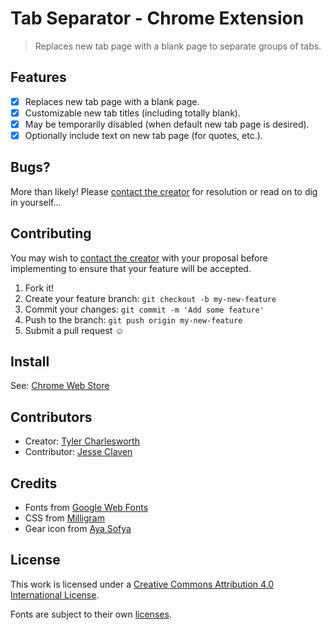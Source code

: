 # Tab Separator - Chrome Extension
> Replaces new tab page with a blank page to separate groups of tabs.

## Features
- [x] Replaces new tab page with a blank page.
- [x] Customizable new tab titles (including totally blank).
- [x] May be temporarily disabled (when default new tab page is desired).
- [x] Optionally include text on new tab page (for quotes, etc.).

## Bugs?
More than likely! Please [contact the creator](https://github.com/TylerCharlesworth) for resolution or read on to dig in yourself... 

## Contributing
You may wish to [contact the creator](https://github.com/TylerCharlesworth) with your proposal before implementing to ensure that your feature will be accepted.

1. Fork it!
2. Create your feature branch: `git checkout -b my-new-feature`
3. Commit your changes: `git commit -m 'Add some feature'`
4. Push to the branch: `git push origin my-new-feature`
5. Submit a pull request ☺

## Install
See: [Chrome Web Store](https://chrome.google.com/webstore/detail/tab-separator/loifmfjjhcdpgpkmphgemeooklpjlihp)

## Contributors
- Creator: [Tyler Charlesworth](https://github.com/TylerCharlesworth)
- Contributor: [Jesse Claven](https://github.com/jesse-c/)

## Credits
* Fonts from [Google Web Fonts](https://www.google.com/fonts)
* CSS from [Milligram](https://github.com/milligram)
* Gear icon from [Aya Sofya](https://thenounproject.com/ayasofya/collection/user-interfaces/?i=716652)

## License
This work is licensed under a [Creative Commons Attribution 4.0 International License](http://creativecommons.org/licenses/by/4.0/).

Fonts are subject to their own [licenses](https://www.google.com/fonts/attribution).

